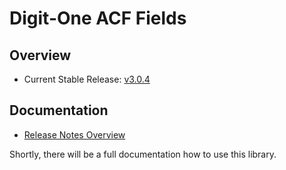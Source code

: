 # Digit-One ACF Fields

## Overview

* Current Stable Release: [v3.0.4]

## Documentation

* [Release Notes Overview](./docs/release-notes/Index.md)

Shortly, there will be a full documentation how to use this library.

[v3.0.4]: https://github.com/digit-one-dev/d1-acf-fields/releases/tag/v3.0.4
